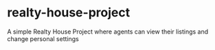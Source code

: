 # realty-house-project

A simple Realty House Project where agents can view their listings and change personal settings
